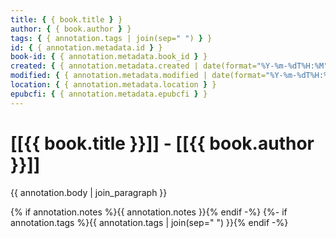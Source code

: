```yaml
---
title: { { book.title } }
author: { { book.author } }
tags: { { annotation.tags | join(sep=" ") } }
id: { { annotation.metadata.id } }
book-id: { { annotation.metadata.book_id } }
created: { { annotation.metadata.created | date(format="%Y-%m-%dT%H:%M") } }
modified: { { annotation.metadata.modified | date(format="%Y-%m-%dT%H:%M") } }
location: { { annotation.metadata.location } }
epubcfi: { { annotation.metadata.epubcfi } }
---
```


# [[{{ book.title }}]] - [[{{ book.author }}]]

{{ annotation.body | join_paragraph }}

{% if annotation.notes %}{{ annotation.notes }}{% endif -%}
{%- if annotation.tags %}{{ annotation.tags | join(sep=" ") }}{% endif -%}
